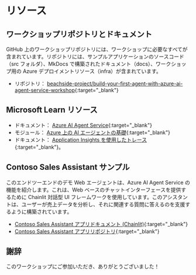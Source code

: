 # リソース

## ワークショップリポジトリとドキュメント

GitHub 上のワークショップリポジトリには、ワークショップに必要なすべてが含まれています。リポジトリには、サンプルアプリケーションのソースコード（src フォルダ）、MkDocs で構築されたドキュメント（docs）、ワークショップ用の Azure デプロイメントリソース（infra）が含まれています。

* リポジトリ： [beachside-project/build-your-first-agent-with-azure-ai-agent-service-workshop](https://github.com/beachside-project/build-your-first-agent-with-azure-ai-agent-service-workshop/tree/dev-jp){:target="_blank"}

## Microsoft Learn リソース

* ドキュメント： [Azure AI Agent Service](https://learn.microsoft.com/azure/ai-services/agents/){:target="_blank"}
* モジュール： [Azure 上の AI エージェントの基礎](https://learn.microsoft.com/training/modules/ai-agent-fundamentals/){:target="_blank"}
* ドキュメント： [Application Insights を使用したトレース](https://learn.microsoft.com/azure/ai-services/agents/concepts/tracing){:target="_blank"}。

## Contoso Sales Assistant サンプル

このエンドツーエンドのデモ Web エージェントは、Azure AI Agent Service の機能を紹介します。これは、Web ベースのチャットインターフェースを提供するために Chainlit 対話型 UI フレームワークを使用しています。このアシスタントは、ユーザーが売上データを分析し、それに関連する質問に答えるのを支援するように構築されています。

* [Contoso Sales Assistant アプリドキュメント (Chainlit)](https://azure-samples.github.io/contoso-sales-azure-openai-assistants-api/){:target="_blank"}
* [Contoso Sales Assistant アプリリポジトリ](https://github.com/Azure-Samples/contoso-sales-azure-openai-assistants-api){:target="_blank"}

## 謝辞

このワークショップにご参加いただき、ありがとうございました！